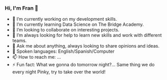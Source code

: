 ### Hi, I'm Fran 👋

- 🔭 I’m currently working on my development skills.
- 🌱 I’m currently learning Data Science on The Bridge Academy.
- 👯 I’m looking to collaborate on interesting projects.
- 🤔 I’m always looking for help to learn new skills and work with different teams.
- 💬 Ask me about anything, always looking to share opinions and ideas.
- 💬 Spoken languages: English/Spanish/Computer
- 📫 How to reach me: ...
- ⚡ Fun fact: What we gonna do tomorrow night?... Same thing we do every night Pinky, try to take over the world!
